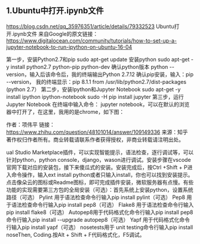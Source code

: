 ## 1.Ubuntu中打开.ipynb文件

https://blog.csdn.net/qq_35976351/article/details/79332523
Ubuntu打开.ipynb文件
来自Google的原文链接：https://www.digitalocean.com/community/tutorials/how-to-set-up-a-jupyter-notebook-to-run-ipython-on-ubuntu-16-04

第一步，安装Python2.7和pip
sudo apt-get update
安装python sudo apt-get -y install python2.7 python-pip python-dev
确认python版本 python --version，输入后该命令后，我的终端输出Python 2.7.12
确认pip安装，输入：pip --version， 我的终端显示：pip 8.1.1 from /usr/lib/python2.7/dist-packages (python 2.7）
第二步，安装Ipython和Jupyter Notebook
sudo apt-get -y install ipython ipython-notebook
sudo -H pip install jupyter
第三步，运行 Jupyter Notebook
在终端中输入命令： jupyter notebook，可以在默认的浏览器中打开了，在这里，我用的是chrome，如下图： 


作者：项伟平
链接：https://www.zhihu.com/question/48101014/answer/109149336
来源：知乎
著作权归作者所有。商业转载请联系作者获得授权，非商业转载请注明出处。

ual Studio Marketplace插件，可以实现智能提示，语法检查，逐行调试等，可以针对python，python console，django，wason进行调试。安装步骤在vscode官网下载对应的安装包，接下来傻瓜式的安装。安装完成后，按Ctrl +Shift + P进入命令操作，输入ext install python或者只输入install，你也可以找到安装提示。点击像朵云的图标或Readme图标，即可完成插件安装，微软服务器有点慢。有些功能的实现需要第三方包的全局安装（可选）：首先系统上安装python，设置系统路径（可选） Pylint 用于语法检查命令行输入pip install pylint（可选） Pep8 用于语法检查命令行输入pip install pep8（可选） Flake8 用于语法检查命令行输入pip install flake8（可选） Autopep8用于代码格式化命令行输入pip install pep8命令行输入pip install --upgrade autopep8（可选） Yapf 用于代码格式化命令行输入pip install yapf（可选） nosetests用于 unit testing命令行输入pip install noseThen, Coding.按Alt + Shift + F代码格式化，F5调试。